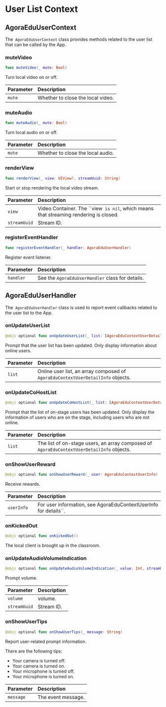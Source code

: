 # User List Context

## AgoraEduUserContext

The` AgoraEduUserContext` class provides methods related to the user list that can be called by the App.

### muteVideo

```swift
func muteVideo(_ mute: Bool)
```

Turn local video on or off.

| Parameter | Description |
| :----- | :----------------- |
| `mute` | Whether to close the local video. |

### muteAudio

```swift
func muteAudio(_ mute: Bool)
```

Turn local audio on or off.

| Parameter | Description |
| :----- | :----------------- |
| `mute` | Whether to close the local audio. |

### renderView

```swift
func renderView(_ view: UIView?, streamUuid: String)
```

Start or stop rendering the local video stream.

| Parameter | Description |
| :----------- | :----------------------------------------------- |
| `view` | Video Container. The ``view` is nil`, which means that streaming rendering is closed. |
| `streamUuid` | Stream ID. |

### registerEventHandler

```swift
func registerEventHandler(_ handler: AgoraEduUserHandler)
```

Register event listener.

| Parameter | Description |
| :-------- | :------------------------------ |
| `handler` | See the `AgoraEduUserHandler` class for details. |

## AgoraEduUserHandler

The` AgoraEduUserHandler` class is used to report event callbacks related to the user list to the App.

### onUpdateUserList

```swift
@objc optional func onUpdateUserList(_ list: [AgoraEduContextUserDetailInfo])
```

Prompt that the user list has been updated. Only display information about online users.

| Parameter | Description |
| :----- | :----------------------------------------------------------- |
| `list` | Online user list, an array composed of `AgoraEduContextUserDetailInfo` objects. |

### onUpdateCoHostList

```swift
@objc optional func onUpdateCoHostList(_ list: [AgoraEduContextUserDetailInfo])
```

Prompt that the list of on-stage users has been updated. Only display the information of users who are on the stage, including users who are not online.

| Parameter | Description |
| :----- | :----------------------------------------------------------- |
| `list` | The list of on-stage users, an array composed of `AgoraEduContextUserDetailInfo` objects. |

### onShowUserReward

```swift
@objc optional func onShowUserReward(_ user: AgoraEduContextUserInfo)
```

Receive rewards.

| Parameter | Description |
| :--------- | :----------------------------------------- |
| `userInfo` | For user information, see AgoraEduContextUserInfo for details``. |

### onKickedOut

```swift
@objc optional func onKickedOut()
```

The local client is brought up in the classroom.

### onUpdateAudioVolumeIndication

```swift
@objc optional func onUpdateAudioVolumeIndication(_ value: Int, streamUuid: String)
```

Prompt volume.

| Parameter | Description |
| :----------- | :------ |
| `volume` | volume. |
| `streamUuid` | Stream ID. |

### onShowUserTips

```swift
@objc optional func onShowUserTips(_ message: String)
```

Report user-related prompt information.

There are the following tips:

- Your camera is turned off.
- Your camera is turned on.
- Your microphone is turned off.
- Your microphone is turned on.

| Parameter | Description |
| :-------- | :--------- |
| `message` | The event message. |
